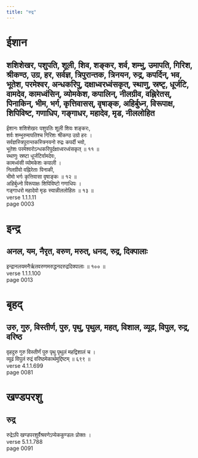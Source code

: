 ```yaml
---
title: "रुद्र"
---
```


# ईशान
## शशिशेखर, पशुपति, शूली, शिव, शङ्कर, शर्व, शम्भु, उमापति, गिरिश, श्रीकण्ठ, उग्र, हर, सर्वज्ञ, त्रिपुरान्तक, त्रिनयन, रुद्र, कपर्दिन्, भव, भूतेश, परमेश्वर, अन्धकरिपु, दक्षाध्वरध्वंसकृत्, स्थाणु, स्रष्टृ, धूर्जटि, वामदेव, कामध्वंसिन्, व्योमकेश, कपालिन्, नीलग्रीव, वह्निरेतस्, पिनाकिन्, भीम, भर्ग, कृत्तिवासस्, वृषाङ्क, अहिर्बुध्न, विरूपाक्ष, शिपिविष्ट, गणाधिप, गङ्गाधर, महादेव, मृड, नीललोहित
ईशानः शशिशेखरः पशुपतिः शूली शिवः शङ्करः,<br />शर्वः शम्भुरुमापतिश्च गिरिशः श्रीकण्ठ उग्रो हरः ।<br />सर्वज्ञस्त्रिपुरान्तकस्त्रिनयनो रुद्रः कपर्दी भवो,<br />भूतेशः परमेश्वरोऽन्धकरिपुर्दक्षाध्वरध्वंसकृत् ॥ ११ ॥<br />स्थाणुः स्रष्टा धूर्जटिर्वामदेवः,<br />कामध्वंसी व्योमकेशः कपाली ।<br />निलग्रीवो वह्निरेताः पिनाकी,<br />भीमो भर्गः कृत्तिवासा वृषाङ्कः ॥ १२ ॥<br />अहिर्बुध्नो विरूपाक्षः शिपिविष्टो गणाधिपः ।<br />गङ्गाधरो महादेवो मृडः स्यान्नीललोहितः ॥ १३ ॥<br />verse 1.1.1.11<br />page 0003

# इन्द्र
## अनल, यम, नैरृत, वरुण, मरुत्, धनद, रुद्र, दिक्पालाः
इन्द्रानलयमनैर्ऋतवरुणमरुद्धनदरुद्रदिक्पालाः ॥ १०० ॥<br />verse 1.1.1.100<br />page 0013

# बृहद्
## उरु, गुरु, विस्तीर्ण, पुरु, पृथु, पृथुल, महत्, विशाल, व्यूढ, विपुल, रुद्र, वरिष्ठ
वृहदुरु गुरु विस्तीर्णं पुरु पृथु पृथुलं महद्विशालं च ।<br />व्यूढं विपुलं रुद्रं वरिष्ठमेकार्थमुद्दिष्टम् ॥ ६९९ ॥<br />verse 4.1.1.699<br />page 0081

# खण्डपरशु
## रुद्र
रुद्रेऽपि खण्डपरशुर्वैश्रवणेऽप्येककुण्डलः प्रोक्तः ।<br />verse 5.1.1.788<br />page 0091

